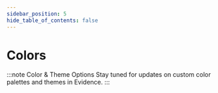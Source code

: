 ```yaml
---
sidebar_position: 5
hide_table_of_contents: false
---
```


# Colors

:::note Color & Theme Options
Stay tuned for updates on custom color palettes and themes in Evidence.
:::